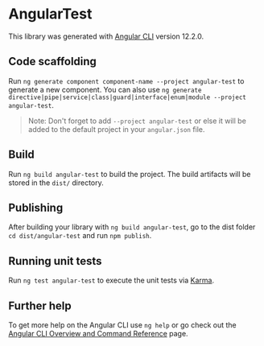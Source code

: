 # AngularTest

This library was generated with [Angular CLI](https://github.com/angular/angular-cli) version 12.2.0.

## Code scaffolding

Run `ng generate component component-name --project angular-test` to generate a new component. You can also use `ng generate directive|pipe|service|class|guard|interface|enum|module --project angular-test`.
> Note: Don't forget to add `--project angular-test` or else it will be added to the default project in your `angular.json` file. 

## Build

Run `ng build angular-test` to build the project. The build artifacts will be stored in the `dist/` directory.

## Publishing

After building your library with `ng build angular-test`, go to the dist folder `cd dist/angular-test` and run `npm publish`.

## Running unit tests

Run `ng test angular-test` to execute the unit tests via [Karma](https://karma-runner.github.io).

## Further help

To get more help on the Angular CLI use `ng help` or go check out the [Angular CLI Overview and Command Reference](https://angular.io/cli) page.
